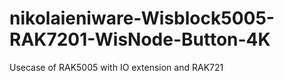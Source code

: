 # nikolaieniware-Wisblock5005-RAK7201-WisNode-Button-4K
Usecase of RAK5005 with IO extension and RAK721
